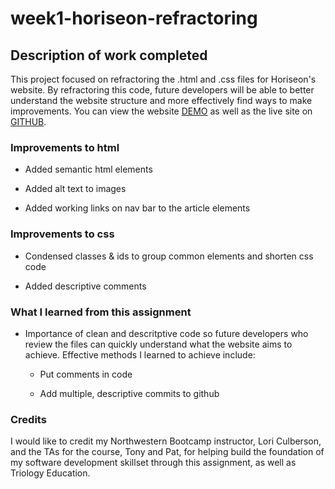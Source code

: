 # week1-horiseon-refractoring

## Description of work completed

This project focused on refractoring the .html and .css files for Horiseon's website.  By refractoring this code, future developers will be able to better understand the website structure and more effectively find ways to make improvements.  You can view the website [DEMO](demo/01-html-css-git-homework-demo.png) as well as the live site on [GITHUB](https://emblair96.github.io/HW1-horiseon-refractoring/).  

### Improvements to html

* Added semantic html elements

* Added alt text to images

* Added working links on nav bar to the article elements

### Improvements to css

* Condensed classes & ids to group common elements and shorten css code

* Added descriptive comments

### What I learned from this assignment

* Importance of clean and descritptive code so future developers who review the files can quickly understand what the website aims to achieve.  Effective methods I learned to achieve include: 

    * Put comments in code

    * Add multiple, descriptive commits to github

### Credits

I would like to credit my Northwestern Bootcamp instructor, Lori Culberson, and the TAs for the course, Tony and Pat, for helping build the foundation of my software development skillset through this assignment, as well as Triology Education.
